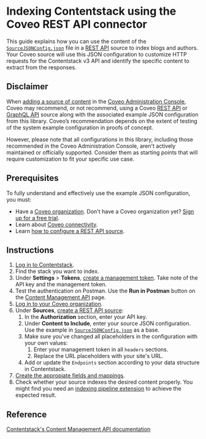 # Indexing Contentstack using the Coveo REST API connector

This guide explains how you can use the content of the [`SourceJSONConfig.json`](SourceJSONConfig.json) file in a [REST API](https://docs.coveo.com/en/1896/) source to index blogs and authors. Your Coveo source will use this JSON configuration to customize HTTP requests for the Contentstack v3 API and identify the specific content to extract from the responses.

## Disclaimer
When [adding a source of content](https://docs.coveo.com/en/3390/index-content/add-or-edit-a-source#add-a-source) in the [Coveo Administration Console](https://docs.coveo.com/en/1841/), Coveo may recommend, or not recommend, using a Coveo [REST API](https://docs.coveo.com/en/1896/) or [GraphQL API](https://docs.coveo.com/en/n6gh2329/) source along with the associated example JSON configuration from this library. Coveo’s recommendation depends on the extent of testing of the system example configuration in proofs of concept.

However, please note that all configurations in this library, including those recommended in the Coveo Administration Console, aren't actively maintained or officially supported. Consider them as starting points that will require customization to fit your specific use case.

## Prerequisites
To fully understand and effectively use the example JSON configuration, you must:
- Have a [Coveo organization](https://docs.coveo.com/en/185). Don't have a Coveo organization yet? [Sign up for a free trial](https://www.coveo.com/en/free-trial?utm_marketing_tactic=connectivity_library).
- Learn about [Coveo connectivity](https://docs.coveo.com/en/1702).
- Learn [how to configure a REST API source](https://docs.coveo.com/en/1896/).

## Instructions
1. [Log in to Contentstack](https://app.contentstack.com/).
2. Find the stack you want to index.
3. Under **Settings** > **Tokens**, [create a management token](https://www.contentstack.com/docs/developers/create-tokens/generate-a-management-token/). Take note of the API key and the management token.
4. Test the authentication on Postman. Use the **Run in Postman** button on the [Content Management API](https://www.contentstack.com/docs/developers/apis/content-management-api/) page.
5. [Log in to your Coveo organization](https://platform.cloud.coveo.com).
6. Under **Sources**, [create a REST API source](https://docs.coveo.com/en/1896/):
   1. In the **Authorization** section, enter your API key.
   2. Under **Content to Include**, enter your source JSON configuration. Use the example in [`SourceJSONConfig.json`](https://github.com/coveooss/connectivity-library/blob/master/Contentstack/SourceJSONConfig.json) as a base.
   3. Make sure you've changed all placeholders in the configuration with your own values:
      1. Enter your management token in all `headers` sections.
      2. Replace the URL placeholders with your site's URL.
   4. Add or update the `Endpoints` section according to your data structure in Contentstack.
8. [Create the appropiate fields and mappings](https://docs.coveo.com/en/1896/#completion).
9. Check whether your source indexes the desired content properly. You might find you need an [indexing pipeline extension](https://docs.coveo.com/en/1645/) to achieve the expected result.

## Reference
[Contentstack's Content Management API documentation](https://www.contentstack.com/docs/developers/apis/content-management-api/)
